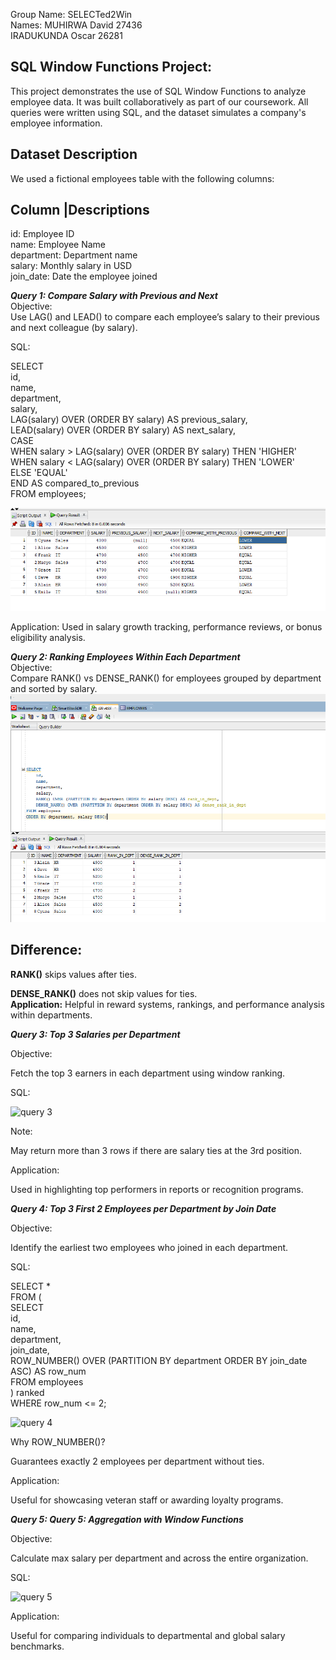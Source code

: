 Group Name: SELECTed2Win  
Names: MUHIRWA David 27436  
       IRADUKUNDA Oscar 26281  

SQL Window Functions Project:
-----------------------------

This project demonstrates the use of SQL Window Functions to analyze employee data. It was built collaboratively as part of our coursework. All queries were written using SQL, and the dataset simulates a company's employee information.

Dataset Description
-------------------
We used a fictional employees table with the following columns:


Column	  |Descriptions
---------------------------------------------------
id: Employee ID  
name: Employee Name  
department: Department name   
salary: Monthly salary in USD  
join_date: Date the employee joined  

**_Query 1: Compare Salary with Previous and Next_**  
Objective:  
Use LAG() and LEAD() to compare each employee’s salary to their previous and next colleague (by salary).  

SQL:  

SELECT   
    id,  
    name,  
    department,  
    salary,  
    LAG(salary) OVER (ORDER BY salary) AS previous_salary,  
    LEAD(salary) OVER (ORDER BY salary) AS next_salary,  
    CASE   
        WHEN salary > LAG(salary) OVER (ORDER BY salary) THEN 'HIGHER'  
        WHEN salary < LAG(salary) OVER (ORDER BY salary) THEN 'LOWER'  
        ELSE 'EQUAL'  
    END AS compared_to_previous  
FROM employees;  

![image alt](https://github.com/Daveeeid/SELECTed2Win/blob/master/lag%20and%20lead.png?raw=true)

Application:
Used in salary growth tracking, performance reviews, or bonus eligibility analysis.

**_Query 2: Ranking Employees Within Each Department_**  
Objective:  
Compare RANK() vs DENSE_RANK() for employees grouped by department and sorted by salary.  
![image alt](https://github.com/Daveeeid/SELECTed2Win/blob/master/rank.png?raw=true)

Difference:   
-----------  
**RANK()** skips values after ties.  

**DENSE_RANK()** does not skip values for ties.  
**Application:**
Helpful in reward systems, rankings, and performance analysis within departments.

**_Query 3: Top 3 Salaries per Department_**

Objective:

Fetch the top 3 earners in each department using window ranking.

SQL:

![query 3](https://github.com/user-attachments/assets/e353ddc1-14c2-47fe-86b1-399585ffc727)

Note:

May return more than 3 rows if there are salary ties at the 3rd position.

Application:

Used in highlighting top performers in reports or recognition programs.

**_Query 4: Top 3 First 2 Employees per Department by Join Date_**

Objective:

Identify the earliest two employees who joined in each department.

SQL:


SELECT *  
FROM (  
    SELECT   
        id,  
        name,  
        department,  
        join_date,  
        ROW_NUMBER() OVER (PARTITION BY department ORDER BY join_date ASC) AS row_num  
    FROM employees  
) ranked  
WHERE row_num <= 2;  

![query 4](https://github.com/user-attachments/assets/c4519a5c-3c6d-47f2-b3e6-f3dea8c888d8)

Why ROW_NUMBER()?  

Guarantees exactly 2 employees per department without ties.

Application:

Useful for showcasing veteran staff or awarding loyalty programs.

**_Query 5: Query 5: Aggregation with Window Functions_**

Objective:

Calculate max salary per department and across the entire organization.

SQL:
       
![query 5](https://github.com/user-attachments/assets/579eb540-e227-432e-bdb8-b2ac9a257676)

Application:

Useful for comparing individuals to departmental and global salary benchmarks.


